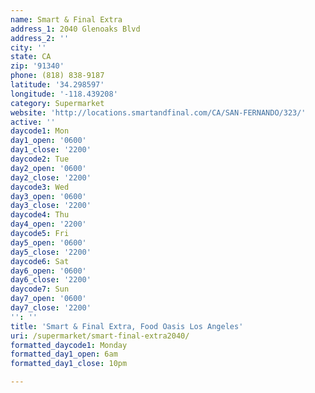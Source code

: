 ```yaml
---
name: Smart & Final Extra
address_1: 2040 Glenoaks Blvd
address_2: ''
city: ''
state: CA
zip: '91340'
phone: (818) 838-9187
latitude: '34.298597'
longitude: '-118.439208'
category: Supermarket
website: 'http://locations.smartandfinal.com/CA/SAN-FERNANDO/323/'
active: ''
daycode1: Mon
day1_open: '0600'
day1_close: '2200'
daycode2: Tue
day2_open: '0600'
day2_close: '2200'
daycode3: Wed
day3_open: '0600'
day3_close: '2200'
daycode4: Thu
day4_open: '2200'
daycode5: Fri
day5_open: '0600'
day5_close: '2200'
daycode6: Sat
day6_open: '0600'
day6_close: '2200'
daycode7: Sun
day7_open: '0600'
day7_close: '2200'
'': ''
title: 'Smart & Final Extra, Food Oasis Los Angeles'
uri: /supermarket/smart-final-extra2040/
formatted_daycode1: Monday
formatted_day1_open: 6am
formatted_day1_close: 10pm

---
```

